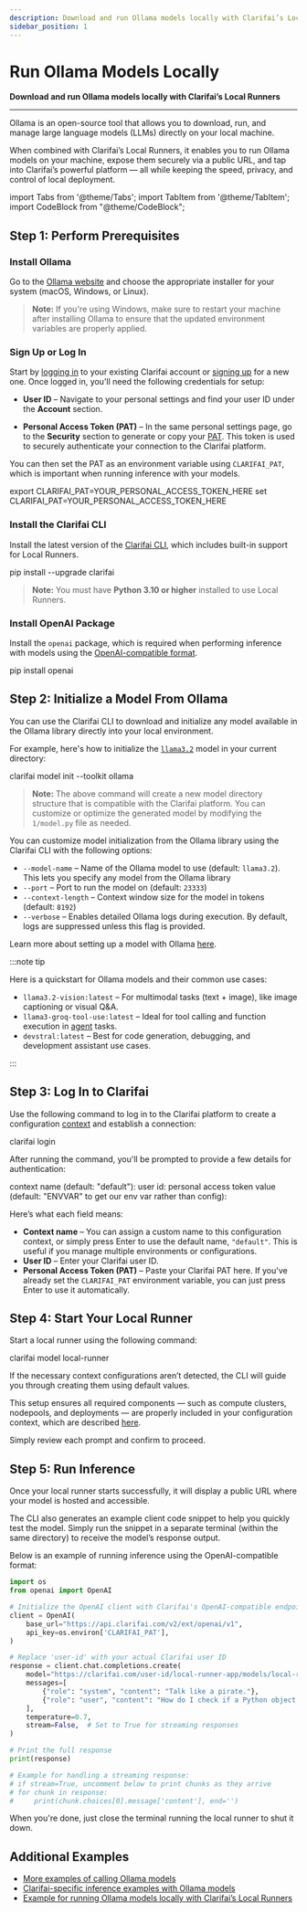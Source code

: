 ```yaml
---
description: Download and run Ollama models locally with Clarifai’s Local Runners
sidebar_position: 1
---
```


# Run Ollama Models Locally

**Download and run Ollama models locally with Clarifai’s Local Runners**
<hr />

Ollama is an open-source tool that allows you to download, run, and manage large language models (LLMs) directly on your local machine. 

When combined with Clarifai’s Local Runners, it enables you to run Ollama models on your machine, expose them securely via a public URL, and tap into Clarifai’s powerful platform — all while keeping the speed, privacy, and control of local deployment.

import Tabs from '@theme/Tabs';
import TabItem from '@theme/TabItem';
import CodeBlock from "@theme/CodeBlock";

## Step 1: Perform Prerequisites

### Install Ollama

Go to the [Ollama website](https://ollama.com/download) and choose the appropriate installer for your system (macOS, Windows, or Linux).

> **Note:** If you're using Windows, make sure to restart your machine after installing Ollama to ensure that the updated environment variables are properly applied.

### Sign Up or Log In

Start by [logging in](https://clarifai.com/login) to your existing Clarifai account or [signing up](https://clarifai.com/signup) for a new one. Once logged in, you'll need the following credentials for setup:

- **User ID** – Navigate to your personal settings and find your user ID under the **Account** section.

- **Personal Access Token (PAT)** – In the same personal settings page, go to the **Security** section to generate or copy your [PAT](https://docs.clarifai.com/control/authentication/pat). This token is used to securely authenticate your connection to the Clarifai platform.

You can then set the PAT as an environment variable using `CLARIFAI_PAT`, which is important when running inference with your models. 

<Tabs groupId="code">
<TabItem value="bash" label="Unix-Like Systems">
    <CodeBlock className="language-bash">export CLARIFAI_PAT=YOUR_PERSONAL_ACCESS_TOKEN_HERE</CodeBlock>
</TabItem>
<TabItem value="bash2" label="Windows">
    <CodeBlock className="language-bash">set CLARIFAI_PAT=YOUR_PERSONAL_ACCESS_TOKEN_HERE</CodeBlock>
</TabItem>
</Tabs>

### Install the Clarifai CLI

Install the latest version of the [Clarifai CLI](https://docs.clarifai.com/sdk/cli), which includes built-in support for Local Runners.

<Tabs groupId="code">
<TabItem value="bash" label="Bash">
    <CodeBlock className="language-bash">pip install --upgrade clarifai</CodeBlock>
</TabItem>
</Tabs>

> **Note:** You must have **Python 3.10 or higher** installed to use Local Runners.

### Install OpenAI Package

Install the `openai` package, which is required when performing inference with models using the [OpenAI-compatible format](https://docs.clarifai.com/compute/inference/#predict-with-openai-compatible-format). 

<Tabs groupId="code">
<TabItem value="bash" label="Python">
    <CodeBlock className="language-bash"> pip install openai </CodeBlock>
</TabItem>
</Tabs>

## Step 2: Initialize a Model From Ollama

You can use the Clarifai CLI to download and initialize any model available in the Ollama library directly into your local environment.

For example, here's how to initialize the [`llama3.2`](https://ollama.com/library/llama3.2) model in your current directory:

<Tabs groupId="code">
<TabItem value="bash" label="CLI">
    <CodeBlock className="language-bash">clarifai model init --toolkit ollama</CodeBlock>
</TabItem>
</Tabs>

> **Note:** The above command will create a new model directory structure that is compatible with the Clarifai platform. You can customize or optimize the generated model by modifying the `1/model.py` file as needed.

You can customize model initialization from the Ollama library using the Clarifai CLI with the following options:

- `--model-name` – Name of the Ollama model to use (default: `llama3.2`). This lets you specify any model from the Ollama library
- `--port` – Port to run the model on (default: `23333`)
- `--context-length` – Context window size for the model in tokens (default: `8192`)
- `--verbose` – Enables detailed Ollama logs during execution. By default, logs are suppressed unless this flag is provided.

Learn more about setting up a model with Ollama [here](https://docs.clarifai.com/resources/api-overview/cli#initialize-with-toolkit). 

:::note tip

Here is a quickstart for Ollama models and their common use cases:

* `llama3.2-vision:latest` – For multimodal tasks (text + image), like image captioning or visual Q\&A.
* `llama3-groq-tool-use:latest` – Ideal for tool calling and function execution in [agent](https://docs.clarifai.com/compute/agents/) tasks.
* `devstral:latest` – Best for code generation, debugging, and development assistant use cases.

:::

## Step 3: Log In to Clarifai

Use the following command to log in to the Clarifai platform to create a configuration [context](README.mdx#step-2-create-a-context-optional) and establish a connection:

<Tabs groupId="code">
<TabItem value="bash" label="CLI">
    <CodeBlock className="language-bash">clarifai login</CodeBlock>
</TabItem>
</Tabs>

After running the command, you'll be prompted to provide a few details for authentication:

<Tabs groupId="code">
<TabItem value="bash" label="CLI">

<CodeBlock className="language-bash"> 
context name (default: "default"): 
user id:
personal access token value (default: "ENVVAR" to get our env var rather than config):
</CodeBlock>
</TabItem>
</Tabs>

Here’s what each field means:

* **Context name** – You can assign a custom name to this configuration context, or simply press Enter to use the default name, `"default"`. This is useful if you manage multiple environments or configurations.
* **User ID** – Enter your Clarifai user ID.
* **Personal Access Token (PAT)** – Paste your Clarifai PAT here. If you've already set the `CLARIFAI_PAT` environment variable, you can just press Enter to use it automatically.

## Step 4: Start Your Local Runner

Start a local runner using the following command:

<Tabs groupId="code">
<TabItem value="bash" label="CLI">
    <CodeBlock className="language-bash">clarifai model local-runner</CodeBlock>
</TabItem>
</Tabs>

If the necessary context configurations aren’t detected, the CLI will guide you through creating them using default values.

This setup ensures all required components — such as compute clusters, nodepools, and deployments — are properly included in your configuration context, which are described [here](README.mdx#start-your-local-runner-1).

Simply review each prompt and confirm to proceed.

## Step 5: Run Inference

Once your local runner starts successfully, it will display a public URL where your model is hosted and accessible.

The CLI also generates an example client code snippet to help you quickly test the model. Simply run the snippet in a separate terminal (within the same directory) to receive the model’s response output.

Below is an example of running inference using the OpenAI-compatible format:

<Tabs groupId="code">
<TabItem value="python" label="Python">

```python
import os
from openai import OpenAI

# Initialize the OpenAI client with Clarifai's OpenAI-compatible endpoint
client = OpenAI(
    base_url="https://api.clarifai.com/v2/ext/openai/v1",
    api_key=os.environ['CLARIFAI_PAT'],
)

# Replace 'user-id' with your actual Clarifai user ID
response = client.chat.completions.create(
    model="https://clarifai.com/user-id/local-runner-app/models/local-runner-model",
    messages=[
        {"role": "system", "content": "Talk like a pirate."},
        {"role": "user", "content": "How do I check if a Python object is an instance of a class?"},
    ],
    temperature=0.7,
    stream=False,  # Set to True for streaming responses
)

# Print the full response
print(response)

# Example for handling a streaming response:
# if stream=True, uncomment below to print chunks as they arrive
# for chunk in response:
#     print(chunk.choices[0].message['content'], end='')
```
</TabItem>
</Tabs>

When you're done, just close the terminal running the local runner to shut it down.

## Additional Examples

*  [More examples of calling Ollama models](https://github.com/ollama/ollama-python/tree/main/examples)
*  [Clarifai-specific inference examples with Ollama models](https://docs.clarifai.com/compute/inference/clarifai/api)
* [Example for running Ollama models locally with Clarifai’s Local Runners](https://github.com/Clarifai/runners-examples/tree/main/local-runners/ollama-model-upload)
